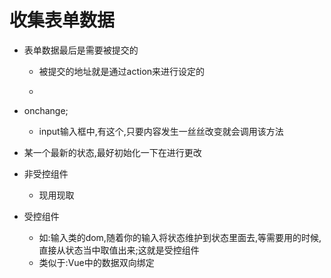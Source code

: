 # 收集表单数据
- 表单数据最后是需要被提交的
    - 被提交的地址就是通过action来进行设定的
    - <form action="http://..."></form>

- onchange;
    - input输入框中,有这个,只要内容发生一丝丝改变就会调用该方法

- 某一个最新的状态,最好初始化一下在进行更改

- 非受控组件
    - 现用现取

- 受控组件
    - 如:输入类的dom,随着你的输入将状态维护到状态里面去,等需要用的时候,直接从状态当中取值出来;这就是受控组件
    - 类似于:Vue中的数据双向绑定







